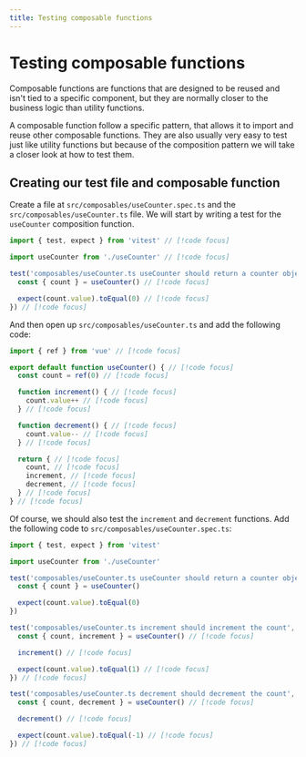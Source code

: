 ```yaml
---
title: Testing composable functions
---
```


# Testing composable functions

Composable functions are functions that are designed to be reused and isn't tied to a specific component,
but they are normally closer to the business logic than utility functions.

A composable function follow a specific pattern, that allows it to import and reuse other composable
functions. They are also usually very easy to test just like utility functions but because of the
composition pattern we will take a closer look at how to test them.

## Creating our test file and composable function

Create a file at `src/composables/useCounter.spec.ts` and the `src/composables/useCounter.ts` file.
We will start by writing a test for the `useCounter` composition function.

```ts
import { test, expect } from 'vitest' // [!code focus]

import useCounter from './useCounter' // [!code focus]

test('composables/useCounter.ts useCounter should return a counter object', () => { // [!code focus]
  const { count } = useCounter() // [!code focus]

  expect(count.value).toEqual(0) // [!code focus]
}) // [!code focus]
```

And then open up `src/composables/useCounter.ts` and add the following code:

```ts
import { ref } from 'vue' // [!code focus]

export default function useCounter() { // [!code focus]
  const count = ref(0) // [!code focus]

  function increment() { // [!code focus]
    count.value++ // [!code focus]
  } // [!code focus]

  function decrement() { // [!code focus]
    count.value-- // [!code focus]
  } // [!code focus]

  return { // [!code focus]
    count, // [!code focus]
    increment, // [!code focus]
    decrement, // [!code focus]
  } // [!code focus]
} // [!code focus]
```

Of course, we should also test the `increment` and `decrement` functions. Add the following code to
`src/composables/useCounter.spec.ts`:

```ts
import { test, expect } from 'vitest'

import useCounter from './useCounter'

test('composables/useCounter.ts useCounter should return a counter object', () => {
  const { count } = useCounter()

  expect(count.value).toEqual(0)
})

test('composables/useCounter.ts increment should increment the count', () => { // [!code focus]
  const { count, increment } = useCounter() // [!code focus]

  increment() // [!code focus]

  expect(count.value).toEqual(1) // [!code focus]
}) // [!code focus]

test('composables/useCounter.ts decrement should decrement the count', () => { // [!code focus]
  const { count, decrement } = useCounter() // [!code focus]

  decrement() // [!code focus]

  expect(count.value).toEqual(-1) // [!code focus]
}) // [!code focus]
```
